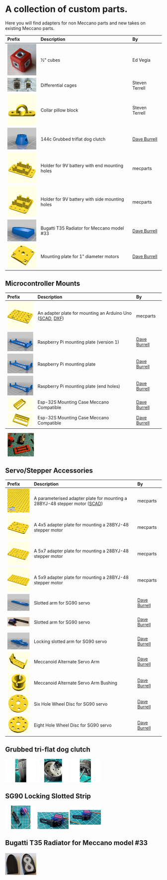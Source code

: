 # A collection of custom parts.

Here you will find adapters for non Meccano parts and new takes on existing Meccano parts.

Prefix | Description | By
:--- | :--- | :---
[<img src="cube0.5/images/cube-with-nuts.jpg" width="100">](cube0.5#readme) | &frac12;" cubes | Ed Vegia
[<img src="differential/images/both.jpg" width="100">](differential#readme) | Differential cages | Steven Terrell
[<img src="images/collar-pillow-block.png" width="100">](stl/collar-pillow-block.stl) | Collar pillow block | Steven Terrell
[<img src="images/144c_grubbed_dog_clutch.png" width="100">](stl/144c_grubbed_dog_clutch.stl) | 144c Grubbed triflat dog clutch | [Dave Burrell](https://www.thingiverse.com/thing:5234068)
[<img src="images/9V_battery_holder_end_mounting.png" width="100">](stl/9V_battery_holder_end_mounting.stl) | Holder for 9V battery with end mounting holes | mecparts
[<img src="images/9V_battery_holder_side_mounting.png" width="100">](stl/9V_battery_holder_side_mounting.stl) | Holder for 9V battery with side mounting holes | mecparts
[<img src="images/bugatti_t35_radiator_model33.png" width="100">](stl/bugatti_t35_radiator_model33.stl) | Bugatti T35 Radiator for Meccano model #33 | [Dave Burrell](https://www.thingiverse.com/thing:5087612)
[<img src="images/One_Inch_Motor_to_Meccano_Brackett.png" width="100">](stl/One_Inch_Motor_to_Meccano_Brackett_.stl) | Mounting plate for 1" diameter motors | [Dave Burrell](https://www.thingiverse.com/thing:5361324)

## Microcontroller Mounts

Prefix | Description | By
:--- | :--- | :---
[<img src="images/Arduino_mounting_plate.png" width="100">](stl/Arduino_mounting_plate.stl) | An adapter plate for mounting an Arduino Uno ([SCAD](scad/Arduino_mounting_plate.scad), [DXF](dxf/Arduino_mounting_plate_Meccano_logo.dxf))| mecparts
[<img src="images/stereopi_v1.png" width="100">](stl/stereopi_v1.stl) | Raspberry Pi mounting plate (version 1) | [Dave Burrell](https://www.thingiverse.com/thing:5217911)
[<img src="images/stereopi_mount.png" width="100">](stl/stereopi_mount.stl) | Raspberry Pi mounting plate | [Dave Burrell](https://www.thingiverse.com/thing:5207817)
[<img src="images/stereopi_holey_mount.png" width="100">](stl/stereopi_holey_mount.stl) | Raspberry Pi mounting plate (end holes) | [Dave Burrell](https://www.thingiverse.com/thing:5207817)
[<img src="images/compact_esp32s_38_pin.png" width="100">](stl/compact_esp32s_38_pin.stl) | Esp-32S Mounting Case Meccano Compatible | [Dave Burrell](https://www.thingiverse.com/thing:5330188)
[<img src="images/compact_esp32s_38_pin_4_hole_mount.png" width="100">](stl/compact_esp32s_38_pin_4_hole_mount.stl) | Esp-32S Mounting Case Meccano Compatible | [Dave Burrell](https://www.thingiverse.com/thing:5330188)

[<img src="images/stereopi_mount.jpg" width="100">](images/stereopi_mount.jpg)

## Servo/Stepper Accessories

Prefix | Description | By
:--- | :--- | :---
[<img src="images/28BYJ-48_mounting_plate.png" width="100">](scad/28BYJ-48_mounting_plate.scad) | A parameterised adapter plate for mounting a 28BYJ-48 stepper motor ([SCAD](scad/28BYJ-48_mounting_plate.scad)) | mecparts
[<img src="images/28BYJ-48_mounting_plate_4x5.png" width="100">](stl/28BYJ-48_mounting_plate_4x5.stl) | A 4x5 adapter plate for mounting a 28BYJ-48 stepper motor | mecparts
[<img src="images/28BYJ-48_mounting_plate_5x7.png" width="100">](stl/28BYJ-48_mounting_plate_5x7.stl) | A 5x7 adapter plate for mounting a 28BYJ-48 stepper motor | mecparts
[<img src="images/28BYJ-48_mounting_plate_5x9.png" width="100">](stl/28BYJ-48_mounting_plate_5x9.stl) | A 5x9 adapter plate for mounting a 28BYJ-48 stepper motor | mecparts
[<img src="images/sg90_slotted_strip.png" width="100">](stl/sg90_slotted_strip.stl) | Slotted arm for SG90 servo | [Dave Burrell](https://www.thingiverse.com/thing:5029828)
[<img src="images/sg90_slotted_strip_1_2.jpg" width="100">](stl/sg90_slotted_strip_1_2.stl) | Slotted arm for SG90 servo | [Dave Burrell](https://www.thingiverse.com/thing:5029828)
[<img src="images/sg90_locking_slotted_strip.png" width="100">](stl/sg90_locking_slotted_strip.stl) | Locking slotted arm for SG90 servo | [Dave Burrell](https://www.thingiverse.com/thing:5226420)
[<img src="images/Meccanoid_Servo_Arm.png" width="100">](stl/Meccanoid_Servo_Arm.stl) | Meccanoid Alternate Servo Arm | [Dave Burrell](https://www.thingiverse.com/thing:5383071)
[<img src="images/Meccanoid_Servo_Arm_Bushing.png" width="100">](stl/Meccanoid_Servo_Arm_Bushing.stl) | Meccanoid Alternate Servo Arm Bushing | [Dave Burrell](https://www.thingiverse.com/thing:5383071)
[<img src="images/sg90_6_hole_wheel_disc.png" width="100">](stl/sg90_6_hole_wheel_disc_.stl) | Six Hole Wheel Disc for SG90 servo | [Dave Burrell](https://www.thingiverse.com/thing:5250617)
[<img src="images/sg90_8_hole_wheel_disc.png" width="100">](stl/sg90_8_hole_wheel_disc.stl) | Eight Hole Wheel Disc for SG90 servo | [Dave Burrell](https://www.thingiverse.com/thing:5250617)

## Grubbed tri-flat dog clutch

[<img src="images/144c_flush.jpg" width="100">](images/144c_flush.jpg)
[<img src="images/144c_grub.jpg" width="100">](images/144c_grub.jpg)
[<img src="images/144c_wheel.jpg" width="100">](images/144c_wheel.jpg)

## SG90 Locking Slotted Strip

[<img src="images/sg90_locking_slotted_strip1.jpg" width="100">](images/sg90_locking_slotted_strip1.jpg)
[<img src="images/sg90_locking_slotted_strip2.jpg" width="100">](images/sg90_locking_slotted_strip2.jpg)
[<img src="images/sg90_locking_slotted_strip3.jpg" width="100">](images/sg90_locking_slotted_strip3.jpg)

## Bugatti T35 Radiator for Meccano model #33

[<img src="images/bugatti_t35_radiator_model33.jpg" width="100">](images/bugatti_t35_radiator_model33.jpg)
